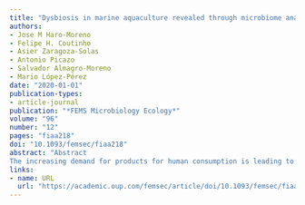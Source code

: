 ```yaml
---
title: "Dysbiosis in marine aquaculture revealed through microbiome analysis: reverse ecology for environmental sustainability"
authors:
- Jose M Haro-Moreno
- Felipe H. Coutinho
- Asier Zaragoza-Solas
- Antonio Picazo
- Salvador Almagro-Moreno
- Mario López-Pérez
date: "2020-01-01"
publication-types:
- article-journal
publication: "*FEMS Microbiology Ecology*"
volume: "96"
number: "12"
pages: "fiaa218"
doi: "10.1093/femsec/fiaa218"
abstract: "Abstract
The increasing demand for products for human consumption is leading to the fast-growing expansion of numerous food sectors such as marine aquaculture (mariculture). However, excessive input of nutrients and pollutants modifies marine ecosystems. Here, we applied a metagenomic approach to investigate these perturbations in samples from marine farms of gilthead seabream cultures. Results revealed dysbiosis and functional imbalance within the net cage with a unique structure, with little interference with samples from the fish microbiota or those collected far away from the coast. Remarkably, below the cage the prokaryotic community was highly similar to the marine microbiome of photic offshore samples. We recovered 48 novel metagenome-assembled genomes. Metagenomic recruitment revealed a significant change in the microbial community which was dominated by several Proteobacteria orders (Sphingomonadales, Pseudomonadales, Caudobacterales and Rhizobiales). Genomic potential for bioremediation processes, including nitrate removal through aerobic denitrification, and degradation of aromatic compounds and other toxic products were enriched in these microbes. The detrimental side effects were the increased number of antimicrobial resistance genes and the presence of potentially emergent pathogens. Knowledge of this metabolic diversity and the microbes involved in ecological balance recovery can be used to reduce the environmental impact of these practices."
links:
- name: URL
  url: "https://academic.oup.com/femsec/article/doi/10.1093/femsec/fiaa218/6027483"
---
```

